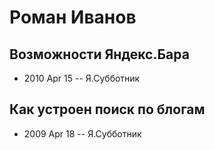 # Роман Иванов

## Возможности Яндекс.Бара
- 2010 Apr 15 -- Я.Субботник    
## Как устроен поиск по блогам
- 2009 Apr 18 -- Я.Субботник    
